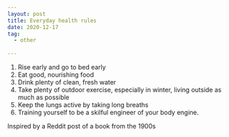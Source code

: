 ```yaml
---
layout: post
title: Everyday health rules
date: 2020-12-17
tag:
  - other
  
---
```


1. Rise early and go to bed early
2. Eat good, nourishing food
3. Drink plenty of clean, fresh water
4. Take plenty of outdoor exercise, especially in winter, living outside as much as possible
5. Keep the lungs active by taking long breaths
6. Training yourself to be a skilful engineer of your body engine.

Inspired by a Reddit post of a book from the 1900s
